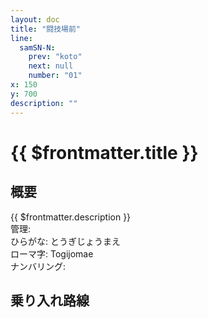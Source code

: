 ```yaml
---
layout: doc
title: "闘技場前"
line:
  samSN-N:
    prev: "koto"
    next: null
    number: "01"
x: 150
y: 700
description: ""
---
```


# {{ $frontmatter.title }} <ViewinMap />
<!-- ![駅の写真の説明](駅の写真のURL) -->

## 概要
{{ $frontmatter.description }}  
管理:   
ひらがな: とうぎじょうまえ  
ローマ字: Togijomae  
ナンバリング: <Numberling />

## 乗り入れ路線
<LineInfo />